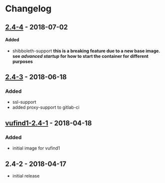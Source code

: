 # Changelog

## [2.4-4] - 2018-07-02

#### Added
* shibboleth-support **this is a breaking feature due to a new base image. see _advanced startup_ for how to start the container for different purposes**

## [2.4-3] - 2018-06-18

### Added
* ssl-support
* added proxy-support to gitlab-ci

## [vufind1-2.4-1] - 2018-04-18

### Added
* initial image for vufind1

## 2.4-2 - 2018-04-17
* initial release

[vufind1-2.4-1]: https://git.sc.uni-leipzig.de/ubl/bdd_dev/docker/vufind-httpd/compare/2.4-2...vufind1-2.4-1
[2.4-3]: https://git.sc.uni-leipzig.de/ubl/bdd_dev/docker/vufind-httpd/compare/vufind1-2.4-1...2.4-3
[2.4-4]: https://git.sc.uni-leipzig.de/ubl/bdd_dev/docker/vufind-httpd/compare/vufind1-2.4-3...2.4-4